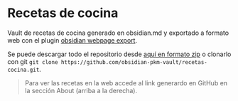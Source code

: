 # Recetas de cocina

Vault de recetas de cocina generado en obsidian.md y exportado a formato web con el plugin [obsidian webpage export](https://github.com/KosmosisDire/obsidian-webpage-export).

Se puede descargar todo el repositorio desde [aquí en formato zip](https://github.com/KosmosisDire/obsidian-webpage-export/archive/refs/heads/master.zip) o clonarlo con git `git clone https://github.com/obsidian-pkm-vault/recetas-cocina.git`.

> Para ver las recetas en la web accede al link generardo en GitHub en la sección About (arriba a la derecha).